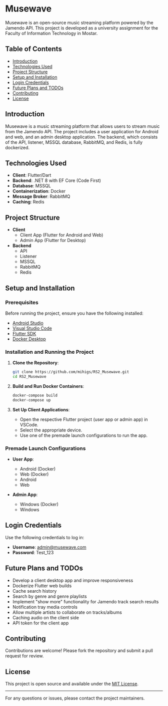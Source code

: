 # Musewave

Musewave is an open-source music streaming platform powered by the Jamendo API. This project is developed as a university assignment for the Faculty of Information Technology in Mostar.

## Table of Contents

- [Introduction](#introduction)
- [Technologies Used](#technologies-used)
- [Project Structure](#project-structure)
- [Setup and Installation](#setup-and-installation)
- [Login Credentials](#login-credentials)
- [Future Plans and TODOs](#future-plans-and-todos)
- [Contributing](#contributing)
- [License](#license)

## Introduction

Musewave is a music streaming platform that allows users to stream music from the Jamendo API. The project includes a user application for Android and web, and an admin desktop application. The backend, which consists of the API, listener, MSSQL database, RabbitMQ, and Redis, is fully dockerized.

## Technologies Used

- **Client**: Flutter/Dart
- **Backend**: .NET 8 with EF Core (Code First)
- **Database**: MSSQL
- **Containerization**: Docker
- **Message Broker**: RabbitMQ
- **Caching**: Redis

## Project Structure

- **Client**
  - Client App (Flutter for Android and Web)
  - Admin App (Flutter for Desktop)
- **Backend**
  - API
  - Listener
  - MSSQL
  - RabbitMQ
  - Redis

## Setup and Installation

### Prerequisites

Before running the project, ensure you have the following installed:

- [Android Studio](https://developer.android.com/studio)
- [Visual Studio Code](https://code.visualstudio.com/)
- [Flutter SDK](https://flutter.dev/docs/get-started/install)
- [Docker Desktop](https://www.docker.com/products/docker-desktop)

### Installation and Running the Project

1. **Clone the Repository**:
    ```bash
    git clone https://github.com/mihigs/RS2_Musewave.git
    cd RS2_Musewave
    ```

2. **Build and Run Docker Containers**:
    ```bash
    docker-compose build
    docker-compose up
    ```

3. **Set Up Client Applications**:
    - Open the respective Flutter project (user app or admin app) in VSCode.
    - Select the appropriate device.
    - Use one of the premade launch configurations to run the app.

### Premade Launch Configurations

- **User App**:
  - Android (Docker)
  - Web (Docker)
  - Android
  - Web

- **Admin App**:
  - Windows (Docker)
  - Windows

## Login Credentials

Use the following credentials to log in:

- **Username**: admin@musewave.com
- **Password**: Test_123

## Future Plans and TODOs

- Develop a client desktop app and improve responsiveness
- Dockerize Flutter web builds
- Cache search history
- Search by genre and genre playlists
- Implement "show more" functionality for Jamendo track search results
- Notification tray media controls
- Allow multiple artists to collaborate on tracks/albums
- Caching audio on the client side
- API token for the client app

## Contributing

Contributions are welcome! Please fork the repository and submit a pull request for review.

## License

This project is open source and available under the [MIT License](LICENSE).

---

For any questions or issues, please contact the project maintainers.